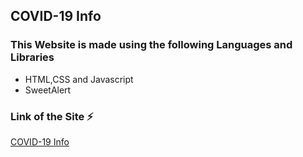 ## **COVID-19 Info**

### This Website is made using the following Languages and Libraries

- HTML,CSS and Javascript
- SweetAlert

### Link of the Site ⚡

[COVID-19 Info](https://covid-19-app-by-bhargab.netlify.app/ 'COVID-19 Info')
